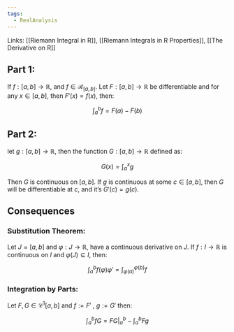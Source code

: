 ```yaml
---
tags:
  - RealAnalysis
---
```

Links: [[Riemann Integral in R]], [[Riemann Integrals in R Properties]], [[The Derivative on R]]
## Part 1:

If $f:[a,b]\to\mathbb{R},$ and $f\in\mathcal{R}_{[a,b]}$. Let $F:[a,b]\to\mathbb{R}$ be differentiable and for any $x\in [a,b]$, then $F'(x) = f(x)$, then:

$$ \int_a^bf =F(a) - F(b) $$

## Part 2:

let $g:[a,b]\to\mathbb{R}$, then the function $G: [a,b]\to\mathbb{R}$ defined as:

$$ G(x)=\int_a^xg $$

Then $G$ is continuous on $[a, b]$. If $g$ is continuous at some $c\in[a,b]$, then $G$ will be differentiable at $c$, and it’s $G'(c) = g(c).$

## Consequences

### Substitution Theorem:

Let $J = [a,b]$ and $\varphi:J\to\mathbb{R}$, have a continuous derivative on $J$. If $f: I \to\mathbb{R}$ is continuous on $I$ and $\varphi(J)\subseteq I$, then:

$$ \int_a^b f(\varphi)\varphi' = \int_{\varphi(a)}^{\varphi(b)} f $$

### Integration by Parts:

Let $F,G \in \mathcal{C}^1[a,b]$ and $f:= F'$ , $g:= G'$ then:

$$ \int_a^b fG= FG\bigg|_a^b - \int_a^bFg $$